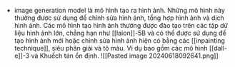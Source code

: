 - image generation model là mô hình tạo ra hình ảnh. Những mô hình này thường được sử dụng để chỉnh sửa hình ảnh, tổng hợp hình ảnh và dịch hình ảnh. Các mô hình tạo hình ảnh thường được đào tạo trên các tập dữ liệu hình ảnh lớn, chẳng hạn như [[laion]]-5B và có thể được sử dụng để tạo hình ảnh mới hoặc chỉnh sửa hình ảnh hiện có bằng các [[inpainting technique]], siêu phân giải và tô màu. Ví dụ bao gồm các mô hình [[dall-e]]-3 và Khuếch tán ổn định.
	![[Pasted image 20240618092641.png]]